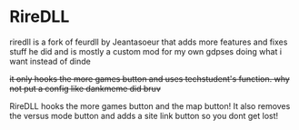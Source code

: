 # RireDLL
riredll is a fork of feurdll by Jeantasoeur that adds more features and fixes stuff he did and is mostly a custom mod for my own gdpses doing what i want instead of dinde

~~it only hooks the more games button and uses techstudent's function. why not put a config like dankmeme did bruv~~

RireDLL hooks the more games button and the map button! It also removes the versus mode button and adds a site link button so you dont get lost!
